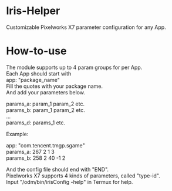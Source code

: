 # Iris-Helper
Customizable Pixelworks X7 parameter configuration for any App.

# How-to-use
The module supports up to 4 param groups for per App.<br>
Each App should start with<br>
app: "package_name"<br>
Fill the quotes with your package name.<br>
And add your parameters below.<br>

params_a: param_1 param_2 etc.<br>
params_b: param_1 param_2 etc.<br>
...<br>
params_d: params_1 etc.<br>

Example:<br>

app: "com.tencent.tmgp.sgame"<br>
params_a: 267 2 1 3<br>
params_b: 258 2 40 -1 2<br>

And the config file should end with "END".<br>
Pixelworks X7 supports 4 kinds of parameters, called "type-id".<br>
Input "/odm/bin/irisConfig -help" in Termux for help.<br>
